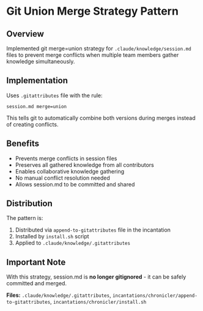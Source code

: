 # Git Union Merge Strategy Pattern

## Overview
Implemented git merge=union strategy for `.claude/knowledge/session.md` files to prevent merge conflicts when multiple team members gather knowledge simultaneously.

## Implementation
Uses `.gitattributes` file with the rule:
```
session.md merge=union
```

This tells git to automatically combine both versions during merges instead of creating conflicts.

## Benefits
- Prevents merge conflicts in session files
- Preserves all gathered knowledge from all contributors
- Enables collaborative knowledge gathering
- No manual conflict resolution needed
- Allows session.md to be committed and shared

## Distribution
The pattern is:
1. Distributed via `append-to-gitattributes` file in the incantation
2. Installed by `install.sh` script
3. Applied to `.claude/knowledge/.gitattributes`

## Important Note
With this strategy, session.md is **no longer gitignored** - it can be safely committed and merged.

**Files:** `.claude/knowledge/.gitattributes`, `incantations/chronicler/append-to-gitattributes`, `incantations/chronicler/install.sh`